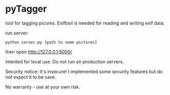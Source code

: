 # pyTagger

tool for tagging picures. Exiftool is needed for reading and writing exif data.

run server:

`python server.py [path to some pictures]`

then open http://127.0.0.1:5000/


Intented for local use. Do not run on production servers.

Security notice: it's insecure! I implemented some security features but do not expect it to be save.

No warranty - use at your own risk.
